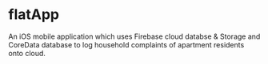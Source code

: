 # flatApp

An iOS mobile application which uses Firebase cloud databse & Storage and CoreData database to log household complaints of apartment residents onto cloud.

